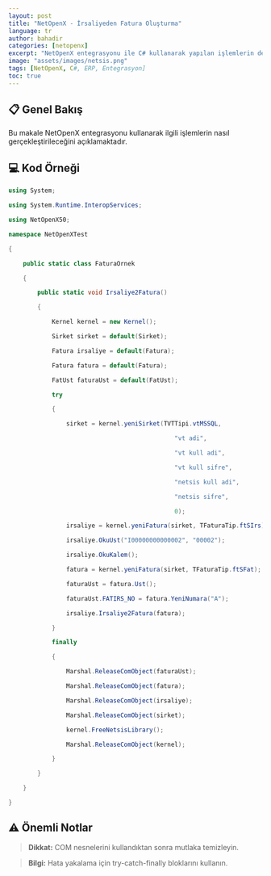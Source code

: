 ```yaml
---
layout: post
title: "NetOpenX - İrsaliyeden Fatura Oluşturma"
language: tr
author: bahadir
categories: [netopenx]
excerpt: "NetOpenX entegrasyonu ile C# kullanarak yapılan işlemlerin detaylı açıklaması ve örnek kodları."
image: "assets/images/netsis.png"
tags: [NetOpenX, C#, ERP, Entegrasyon]
toc: true
---
```


## 📋 Genel Bakış

Bu makale NetOpenX entegrasyonu kullanarak ilgili işlemlerin nasıl gerçekleştirileceğini açıklamaktadır.

## 💻 Kod Örneği


```csharp
using System;

using System.Runtime.InteropServices;

using NetOpenX50;

namespace NetOpenXTest

{

    public static class FaturaOrnek

    {     

        public static void Irsaliye2Fatura()

        {

            Kernel kernel = new Kernel();

            Sirket sirket = default(Sirket);

            Fatura irsaliye = default(Fatura);

            Fatura fatura = default(Fatura);

            FatUst faturaUst = default(FatUst);

            try

            {

                sirket = kernel.yeniSirket(TVTTipi.vtMSSQL,

                                              "vt adi",

                                              "vt kull adi",

                                              "vt kull sifre",

                                              "netsis kull adi",

                                              "netsis sifre",

                                              0);

                irsaliye = kernel.yeniFatura(sirket, TFaturaTip.ftSIrs);

                irsaliye.OkuUst("I00000000000002", "00002");

                irsaliye.OkuKalem();

                fatura = kernel.yeniFatura(sirket, TFaturaTip.ftSFat);

                faturaUst = fatura.Ust();

                faturaUst.FATIRS_NO = fatura.YeniNumara("A");

                irsaliye.Irsaliye2Fatura(fatura);

            }

            finally

            {

                Marshal.ReleaseComObject(faturaUst);

                Marshal.ReleaseComObject(fatura);

                Marshal.ReleaseComObject(irsaliye);

                Marshal.ReleaseComObject(sirket);

                kernel.FreeNetsisLibrary();

                Marshal.ReleaseComObject(kernel);

            }

        }       

    }

}
```


## ⚠️ Önemli Notlar

> **Dikkat:** COM nesnelerini kullandıktan sonra mutlaka temizleyin.

> **Bilgi:** Hata yakalama için try-catch-finally bloklarını kullanın.


